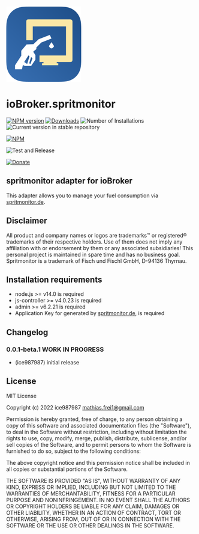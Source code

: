 ![Logo](admin/spritmonitor.svg)

# ioBroker.spritmonitor

[![NPM version](https://img.shields.io/npm/v/iobroker.spritmonitor.svg)](https://www.npmjs.com/package/iobroker.spritmonitor)
[![Downloads](https://img.shields.io/npm/dm/iobroker.spritmonitor.svg)](https://www.npmjs.com/package/iobroker.spritmonitor)
![Number of Installations](https://iobroker.live/badges/spritmonitor-installed.svg)
![Current version in stable repository](https://img.shields.io/badge/stable-not%20published-%23264777)

<!-- ![Current version in stable repository](https://iobroker.live/badges/spritmonitor-stable.svg) -->

[![NPM](https://nodei.co/npm/iobroker.spritmonitor.png?downloads=true)](https://nodei.co/npm/iobroker.spritmonitor/)

![Test and Release](https://github.com/ice987987/ioBroker.spritmonitor/workflows/Test%20and%20Release/badge.svg)

[![Donate](https://img.shields.io/badge/donate-paypal-blue?style=flat)](https://paypal.me/ice987987)

## spritmonitor adapter for ioBroker

This adapter allows you to manage your fuel consumption via [spritmonitor.de](http://www.spritmonitor.de).

## Disclaimer

All product and company names or logos are trademarks™ or registered® trademarks of their respective holders. Use of them does not imply any affiliation with or endorsement by them or any associated subsidiaries! This personal project is maintained in spare time and has no business goal. Spritmonitor is a trademark of Fisch und Fischl GmbH, D-94136 Thyrnau.

## Installation requirements

-   node.js >= v14.0 is required
-   js-controller >= v4.0.23 is required
-   admin >= v6.2.21 is required
-   Application Key for generated by [spritmonitor.de](https://www.spritmonitor.de/en/my_account/change_password.html), is required

## Changelog

<!-- ### **WORK IN PROGRESS** -->

### 0.0.1-beta.1 **WORK IN PROGRESS**

-   (ice987987) initial release

## License

MIT License

Copyright (c) 2022 ice987987 <mathias.frei1@gmail.com>

Permission is hereby granted, free of charge, to any person obtaining a copy
of this software and associated documentation files (the "Software"), to deal
in the Software without restriction, including without limitation the rights
to use, copy, modify, merge, publish, distribute, sublicense, and/or sell
copies of the Software, and to permit persons to whom the Software is
furnished to do so, subject to the following conditions:

The above copyright notice and this permission notice shall be included in all
copies or substantial portions of the Software.

THE SOFTWARE IS PROVIDED "AS IS", WITHOUT WARRANTY OF ANY KIND, EXPRESS OR
IMPLIED, INCLUDING BUT NOT LIMITED TO THE WARRANTIES OF MERCHANTABILITY,
FITNESS FOR A PARTICULAR PURPOSE AND NONINFRINGEMENT. IN NO EVENT SHALL THE
AUTHORS OR COPYRIGHT HOLDERS BE LIABLE FOR ANY CLAIM, DAMAGES OR OTHER
LIABILITY, WHETHER IN AN ACTION OF CONTRACT, TORT OR OTHERWISE, ARISING FROM,
OUT OF OR IN CONNECTION WITH THE SOFTWARE OR THE USE OR OTHER DEALINGS IN THE
SOFTWARE.
